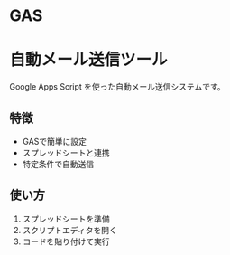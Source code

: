 # GAS

# 自動メール送信ツール

Google Apps Script を使った自動メール送信システムです。

## 特徴
- GASで簡単に設定
- スプレッドシートと連携
- 特定条件で自動送信

## 使い方
1. スプレッドシートを準備
2. スクリプトエディタを開く
3. コードを貼り付けて実行
